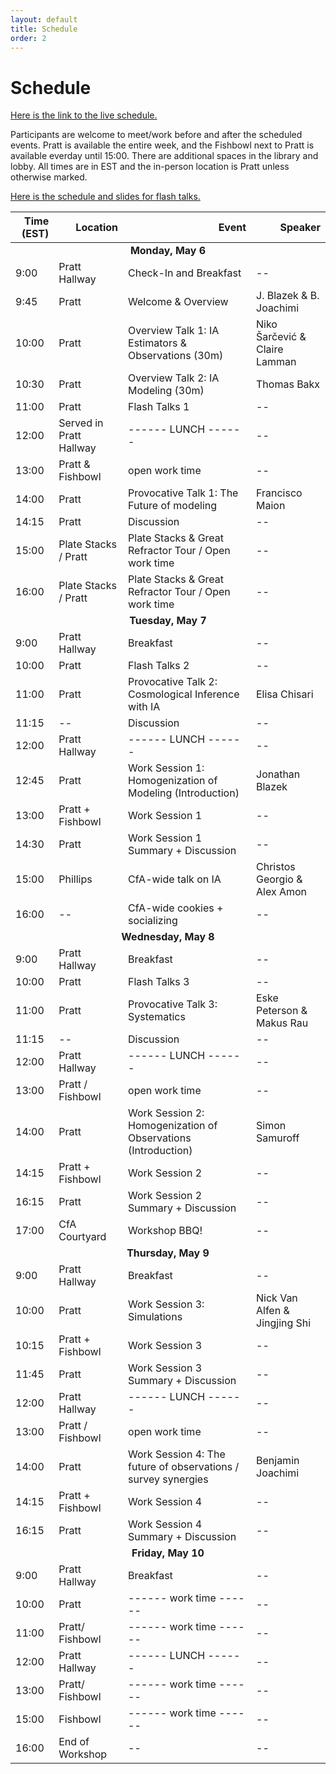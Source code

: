 ```yaml
---
layout: default
title: Schedule
order: 2
---
```


# Schedule

[Here is the link to the live schedule.](https://docs.google.com/spreadsheets/d/12cglkv1jQLbwjyGQMDEkFLyL5WSw4syAcb5dAUnvLD0/edit?usp=sharing)

Participants are welcome to meet/work before and after the scheduled events. Pratt is available the entire week, and the Fishbowl next to Pratt is available everday until 15:00. There are additional spaces in the library and lobby. All times are in EST and the in-person location is Pratt unless otherwise marked.

[Here is the schedule and slides for flash talks.](https://docs.google.com/presentation/d/1odfo0UHaLei6cYr-or-fq1fBINV75oakTbvppaN3BgI/edit?usp=sharing)

<table class="dataframe schedule-table">
<thead>
<tr style="text-align: right;">
<th>Time (EST)</th>
<th>Location</th>
<th>Event</th>
<th>Speaker</th>
</tr>
</thead>
<tbody>
<tr><td colspan="4" style="text-align: center; font-weight: bold;">Monday, May 6</td></tr>
<tr>
<td>9:00</td>
<td>Pratt Hallway</td>
<td>Check-In and Breakfast</td>
<td>--</td>
</tr>
<tr>
<td>9:45</td>
<td>Pratt</td>
<td>Welcome &amp; Overview</td>
<td>J. Blazek &amp; B. Joachimi</td>
</tr>
<tr>
<td>10:00</td>
<td>Pratt</td>
<td>Overview Talk 1: IA Estimators &amp; Observations (30m)</td>
<td>Niko Šarčević &amp; Claire Lamman</td>
</tr>
<tr>
<td>10:30</td>
<td>Pratt</td>
<td>Overview Talk 2: IA Modeling (30m)</td>
<td>Thomas Bakx</td>
</tr>
<tr>
<td>11:00</td>
<td>Pratt</td>
<td>Flash Talks 1</td>
<td>--</td>
</tr>
<tr>
<td>12:00</td>
<td>Served in Pratt Hallway</td>
<td>------ LUNCH ------</td>
<td>--</td>
</tr>
<tr>
<td>13:00</td>
<td>Pratt &amp; Fishbowl</td>
<td>open work time</td>
<td>--</td>
</tr>
<tr>
<td>14:00</td>
<td>Pratt</td>
<td>Provocative Talk 1: The Future of modeling</td>
<td>Francisco Maion</td>
</tr>
<tr>
<td>14:15</td>
<td>Pratt</td>
<td>Discussion</td>
<td>--</td>
</tr>
<tr>
<td>15:00</td>
<td>Plate Stacks / Pratt</td>
<td>Plate Stacks & Great Refractor Tour / Open work time</td>
<td>--</td>
</tr>
<tr>
<td>16:00</td>
<td>Plate Stacks / Pratt</td>
<td>Plate Stacks & Great Refractor Tour / Open work time</td>
<td>--</td>
</tr>
<tr><td colspan="4" style="text-align: center; font-weight: bold;">Tuesday, May 7</td></tr>
<tr>
<td>9:00</td>
<td>Pratt Hallway</td>
<td>Breakfast</td>
<td>--</td>
</tr>
<tr>
<td>10:00</td>
<td>Pratt</td>
<td>Flash Talks 2</td>
<td>--</td>
</tr>
<tr>
<td>11:00</td>
<td>Pratt</td>
<td>Provocative Talk 2: Cosmological Inference with IA</td>
<td>Elisa Chisari</td>
</tr>
<tr>
<td>11:15</td>
<td>--</td>
<td>Discussion</td>
<td>--</td>
</tr>
<tr>
<td>12:00</td>
<td>Pratt Hallway</td>
<td>------ LUNCH ------</td>
<td>--</td>
</tr>
<tr>
<td>12:45</td>
<td>Pratt</td>
<td>Work Session 1: Homogenization of Modeling (Introduction)</td>
<td>Jonathan Blazek</td>
</tr>
<tr>
<td>13:00</td>
<td>Pratt + Fishbowl</td>
<td>Work Session 1</td>
<td>--</td>
</tr>
<tr>
<td>14:30</td>
<td>Pratt</td>
<td>Work Session 1 Summary  + Discussion</td>
<td>--</td>
</tr>
<tr>
<td>15:00</td>
<td>Phillips</td>
<td>CfA-wide talk on IA</td>
<td>Christos Georgio &amp; Alex Amon</td>
</tr>
<tr>
<td>16:00</td>
<td>--</td>
<td>CfA-wide cookies + socializing</td>
<td>--</td>
</tr>
<tr><td colspan="4" style="text-align: center; font-weight: bold;">Wednesday, May 8</td></tr>
<tr>
<td>9:00</td>
<td>Pratt Hallway</td>
<td>Breakfast</td>
<td>--</td>
</tr>
<tr>
<td>10:00</td>
<td>Pratt</td>
<td>Flash Talks 3</td>
<td>--</td>
</tr>
<tr>
<td>11:00</td>
<td>Pratt</td>
<td>Provocative Talk 3: Systematics</td>
<td>Eske Peterson &amp; Makus Rau</td>
</tr>
<tr>
<td>11:15</td>
<td>--</td>
<td>Discussion</td>
<td>--</td>
</tr>
<tr>
<td>12:00</td>
<td>Pratt Hallway</td>
<td>------ LUNCH ------</td>
<td>--</td>
</tr>
<tr>
<td>13:00</td>
<td>Pratt / Fishbowl</td>
<td>open work time</td>
<td>--</td>
</tr>
<tr>
<td>14:00</td>
<td>Pratt</td>
<td>Work Session 2: Homogenization of Observations (Introduction)</td>
<td>Simon Samuroff</td>
</tr>
<tr>
<td>14:15</td>
<td>Pratt + Fishbowl</td>
<td>Work Session 2</td>
<td>--</td>
</tr>
<tr>
<td>16:15</td>
<td>Pratt</td>
<td>Work Session 2 Summary  + Discussion</td>
<td>--</td>
</tr>
<tr>
<td>17:00</td>
<td>CfA Courtyard</td>
<td>Workshop BBQ!</td>
<td>--</td>
</tr>
<tr><td colspan="4" style="text-align: center; font-weight: bold;">Thursday, May 9</td></tr>
<tr>
<td>9:00</td>
<td>Pratt Hallway</td>
<td>Breakfast</td>
<td>--</td>
</tr>
<tr>
<td>10:00</td>
<td>Pratt</td>
<td>Work Session 3: Simulations</td>
<td>Nick Van Alfen &amp; Jingjing Shi</td>
</tr>
<tr>
<td>10:15</td>
<td>Pratt + Fishbowl</td>
<td>Work Session 3</td>
<td>--</td>
</tr>
<tr>
<td>11:45</td>
<td>Pratt</td>
<td>Work Session 3 Summary  + Discussion</td>
<td>--</td>
</tr>
<tr>
<td>12:00</td>
<td>Pratt Hallway</td>
<td>------ LUNCH ------</td>
<td>--</td>
</tr>
<tr>
<td>13:00</td>
<td>Pratt / Fishbowl</td>
<td>open work time</td>
<td>--</td>
</tr>
<tr>
<td>14:00</td>
<td>Pratt</td>
<td>Work Session 4: The future of observations / survey synergies</td>
<td>Benjamin Joachimi</td>
</tr>
<tr>
<td>14:15</td>
<td>Pratt + Fishbowl</td>
<td>Work Session 4</td>
<td>--</td>
</tr>
<tr>
<td>16:15</td>
<td>Pratt</td>
<td>Work Session 4 Summary  + Discussion</td>
<td>--</td>
</tr>
<tr><td colspan="4" style="text-align: center; font-weight: bold;">Friday, May 10</td></tr>
<tr>
<td>9:00</td>
<td>Pratt Hallway</td>
<td>Breakfast</td>
<td>--</td>
</tr>
<tr>
<td>10:00</td>
<td>Pratt</td>
<td>------ work time ------</td>
<td>--</td>
</tr>
<tr>
<td>11:00</td>
<td>Pratt/ Fishbowl</td>
<td>------ work time ------</td>
<td>--</td>
</tr>
<tr>
<td>12:00</td>
<td>Pratt Hallway</td>
<td>------ LUNCH ------</td>
<td>--</td>
</tr>
<tr>
<td>13:00</td>
<td>Pratt/ Fishbowl</td>
<td>------ work time ------</td>
<td>--</td>
</tr>
<tr>
<td>15:00</td>
<td>Fishbowl</td>
<td>------ work time ------</td>
<td>--</td>
</tr>
<tr>
<td>16:00</td>
<td>End of Workshop</td>
<td>--</td>
<td>--</td>
</tr>
</tbody>
</table>
